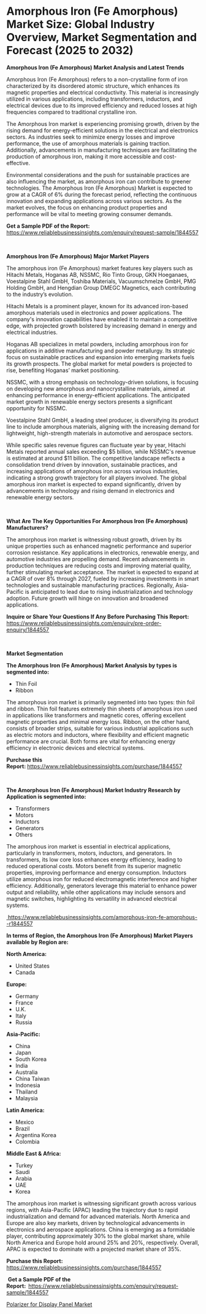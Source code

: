<p><h1>Amorphous Iron (Fe Amorphous) Market Size: Global Industry Overview, Market Segmentation and Forecast (2025 to 2032)</h1></p><p><strong>Amorphous Iron (Fe Amorphous) Market Analysis and Latest Trends</strong></p>
<p><p>Amorphous Iron (Fe Amorphous) refers to a non-crystalline form of iron characterized by its disordered atomic structure, which enhances its magnetic properties and electrical conductivity. This material is increasingly utilized in various applications, including transformers, inductors, and electrical devices due to its improved efficiency and reduced losses at high frequencies compared to traditional crystalline iron.</p><p>The Amorphous Iron market is experiencing promising growth, driven by the rising demand for energy-efficient solutions in the electrical and electronics sectors. As industries seek to minimize energy losses and improve performance, the use of amorphous materials is gaining traction. Additionally, advancements in manufacturing techniques are facilitating the production of amorphous iron, making it more accessible and cost-effective.</p><p>Environmental considerations and the push for sustainable practices are also influencing the market, as amorphous iron can contribute to greener technologies. The Amorphous Iron (Fe Amorphous) Market is expected to grow at a CAGR of 6% during the forecast period, reflecting the continuous innovation and expanding applications across various sectors. As the market evolves, the focus on enhancing product properties and performance will be vital to meeting growing consumer demands.</p></p>
<p><strong>Get a Sample PDF of the Report:&nbsp;</strong> <a href="https://www.reliablebusinessinsights.com/enquiry/request-sample/1844557?utm_campaign=1950&utm_medium=2&utm_source=Github&utm_content=ia&utm_term=03022025&utm_id=amorphous-iron-fe-amorphous">https://www.reliablebusinessinsights.com/enquiry/request-sample/1844557</a></p>
<p>&nbsp;</p>
<p><strong>Amorphous Iron (Fe Amorphous) Major Market Players</strong></p>
<p><p>The amorphous iron (Fe Amorphous) market features key players such as Hitachi Metals, Hoganas AB, NSSMC, Rio Tinto Group, GKN Hoeganaes, Voestalpine Stahl GmbH, Toshiba Materials, Vacuumschmelze GmbH, PMG Holding GmbH, and Hengdian Group DMEGC Magnetics, each contributing to the industry’s evolution.</p><p>Hitachi Metals is a prominent player, known for its advanced iron-based amorphous materials used in electronics and power applications. The company's innovation capabilities have enabled it to maintain a competitive edge, with projected growth bolstered by increasing demand in energy and electrical industries.</p><p>Hoganas AB specializes in metal powders, including amorphous iron for applications in additive manufacturing and powder metallurgy. Its strategic focus on sustainable practices and expansion into emerging markets fuels its growth prospects. The global market for metal powders is projected to rise, benefiting Hoganas’ market positioning.</p><p>NSSMC, with a strong emphasis on technology-driven solutions, is focusing on developing new amorphous and nanocrystalline materials, aimed at enhancing performance in energy-efficient applications. The anticipated market growth in renewable energy sectors presents a significant opportunity for NSSMC.</p><p>Voestalpine Stahl GmbH, a leading steel producer, is diversifying its product line to include amorphous materials, aligning with the increasing demand for lightweight, high-strength materials in automotive and aerospace sectors.</p><p>While specific sales revenue figures can fluctuate year by year, Hitachi Metals reported annual sales exceeding $5 billion, while NSSMC's revenue is estimated at around $11 billion. The competitive landscape reflects a consolidation trend driven by innovation, sustainable practices, and increasing applications of amorphous iron across various industries, indicating a strong growth trajectory for all players involved. The global amorphous iron market is expected to expand significantly, driven by advancements in technology and rising demand in electronics and renewable energy sectors.</p></p>
<p>&nbsp;</p>
<p><strong>What Are The Key Opportunities For Amorphous Iron (Fe Amorphous) Manufacturers?</strong></p>
<p><p>The amorphous iron market is witnessing robust growth, driven by its unique properties such as enhanced magnetic performance and superior corrosion resistance. Key applications in electronics, renewable energy, and automotive industries are propelling demand. Recent advancements in production techniques are reducing costs and improving material quality, further stimulating market acceptance. The market is expected to expand at a CAGR of over 8% through 2027, fueled by increasing investments in smart technologies and sustainable manufacturing practices. Regionally, Asia-Pacific is anticipated to lead due to rising industrialization and technology adoption. Future growth will hinge on innovation and broadened applications.</p></p>
<p><strong>Inquire or Share Your Questions If Any Before Purchasing This Report:</strong> <a href="https://www.reliablebusinessinsights.com/enquiry/pre-order-enquiry/1844557?utm_campaign=1950&utm_medium=2&utm_source=Github&utm_content=ia&utm_term=03022025&utm_id=amorphous-iron-fe-amorphous">https://www.reliablebusinessinsights.com/enquiry/pre-order-enquiry/1844557</a></p>
<p>&nbsp;</p>
<p><strong>Market Segmentation</strong></p>
<p><strong>The Amorphous Iron (Fe Amorphous) Market Analysis by types is segmented into:</strong></p>
<p><ul><li>Thin Foil</li><li>Ribbon</li></ul></p>
<p><p>The amorphous iron market is primarily segmented into two types: thin foil and ribbon. Thin foil features extremely thin sheets of amorphous iron used in applications like transformers and magnetic cores, offering excellent magnetic properties and minimal energy loss. Ribbon, on the other hand, consists of broader strips, suitable for various industrial applications such as electric motors and inductors, where flexibility and efficient magnetic performance are crucial. Both forms are vital for enhancing energy efficiency in electronic devices and electrical systems.</p></p>
<p><strong>Purchase this Report:&nbsp;</strong><a href="https://www.reliablebusinessinsights.com/purchase/1844557?utm_campaign=1950&utm_medium=2&utm_source=Github&utm_content=ia&utm_term=03022025&utm_id=amorphous-iron-fe-amorphous">https://www.reliablebusinessinsights.com/purchase/1844557</a></p>
<p>&nbsp;</p>
<p><strong>The Amorphous Iron (Fe Amorphous) Market Industry Research by Application is segmented into:</strong></p>
<p><ul><li>Transformers</li><li>Motors</li><li>Inductors</li><li>Generators</li><li>Others</li></ul></p>
<p><p>The amorphous iron market is essential in electrical applications, particularly in transformers, motors, inductors, and generators. In transformers, its low core loss enhances energy efficiency, leading to reduced operational costs. Motors benefit from its superior magnetic properties, improving performance and energy consumption. Inductors utilize amorphous iron for reduced electromagnetic interference and higher efficiency. Additionally, generators leverage this material to enhance power output and reliability, while other applications may include sensors and magnetic switches, highlighting its versatility in advanced electrical systems.</p></p>
<p><a href="https://www.reliablebusinessinsights.com/amorphous-iron-fe-amorphous--r1844557?utm_campaign=1950&utm_medium=2&utm_source=Github&utm_content=ia&utm_term=03022025&utm_id=amorphous-iron-fe-amorphous">&nbsp;https://www.reliablebusinessinsights.com/amorphous-iron-fe-amorphous--r1844557</a></p>
<p><strong>In terms of Region, the Amorphous Iron (Fe Amorphous) Market Players available by Region are:</strong></p>
<p>
    <p> <strong> North America: </strong>
        <ul>
            <li>United States</li>
            <li>Canada</li>
        </ul>
        </p> 
    <p> <strong> Europe: </strong>
        <ul>
            <li>Germany</li>
            <li>France</li>
            <li>U.K.</li>
            <li>Italy</li>
            <li>Russia</li>
        </ul>
        </p> 
    <p> <strong> Asia-Pacific: </strong>
        <ul>
            <li>China</li>
            <li>Japan</li>
            <li>South Korea</li>
            <li>India</li>
            <li>Australia</li>
            <li>China Taiwan</li>
            <li>Indonesia</li>
            <li>Thailand</li>
            <li>Malaysia</li>
        </ul>
        </p> 
    <p> <strong> Latin America: </strong>
        <ul>
            <li>Mexico</li>
            <li>Brazil</li>
            <li>Argentina Korea</li>
            <li>Colombia</li>
        </ul>
        </p> 
    <p> <strong> Middle East & Africa: </strong>
        <ul>
            <li>Turkey</li>
            <li>Saudi</li>
            <li>Arabia</li>
            <li>UAE</li>
            <li>Korea</li>
        </ul>
    </p>
    </p>
<p><p>The amorphous iron market is witnessing significant growth across various regions, with Asia-Pacific (APAC) leading the trajectory due to rapid industrialization and demand for advanced materials. North America and Europe are also key markets, driven by technological advancements in electronics and aerospace applications. China is emerging as a formidable player, contributing approximately 30% to the global market share, while North America and Europe hold around 25% and 20%, respectively. Overall, APAC is expected to dominate with a projected market share of 35%.</p></p>
<p><strong>Purchase this Report: </strong><a href="https://www.reliablebusinessinsights.com/purchase/1844557?utm_campaign=1950&utm_medium=2&utm_source=Github&utm_content=ia&utm_term=03022025&utm_id=amorphous-iron-fe-amorphous">https://www.reliablebusinessinsights.com/purchase/1844557</a></p>
<p>&nbsp;<strong>Get a Sample PDF of the Report:&nbsp;&nbsp;</strong><a href="https://www.reliablebusinessinsights.com/enquiry/request-sample/1844557?utm_campaign=1950&utm_medium=2&utm_source=Github&utm_content=ia&utm_term=03022025&utm_id=amorphous-iron-fe-amorphous">https://www.reliablebusinessinsights.com/enquiry/request-sample/1844557</a></p>
<p><strong></strong></p>
<p><p><a href="https://github.com/OlenFleming68/Market-Research-Report-List-1/blob/main/polarizer-for-display-panel-market.md?utm_campaign=1950&utm_medium=2&utm_source=Github&utm_content=ia&utm_term=03022025&utm_id=amorphous-iron-fe-amorphous">Polarizer for Display Panel Market</a></p></p>